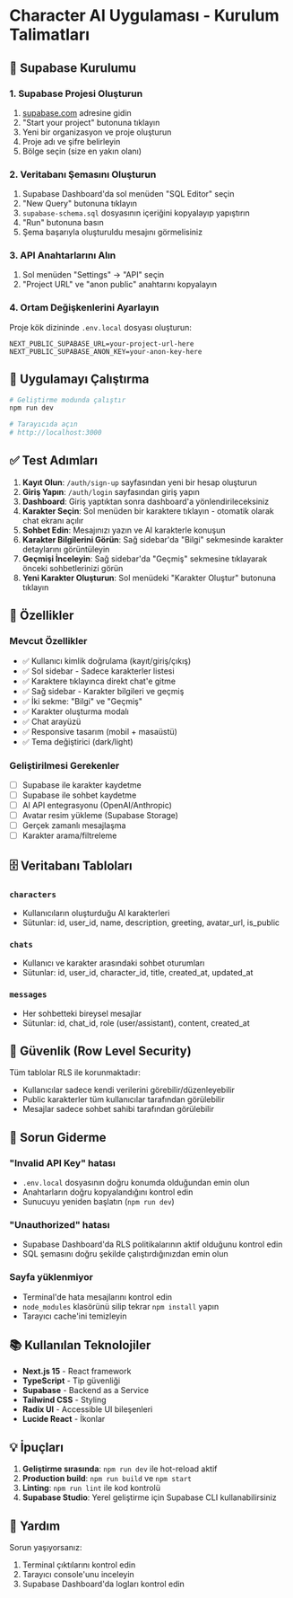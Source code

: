 # Character AI Uygulaması - Kurulum Talimatları

## 📝 Supabase Kurulumu

### 1. Supabase Projesi Oluşturun
1. [supabase.com](https://supabase.com) adresine gidin
2. "Start your project" butonuna tıklayın
3. Yeni bir organizasyon ve proje oluşturun
4. Proje adı ve şifre belirleyin
5. Bölge seçin (size en yakın olanı)

### 2. Veritabanı Şemasını Oluşturun
1. Supabase Dashboard'da sol menüden "SQL Editor" seçin
2. "New Query" butonuna tıklayın
3. `supabase-schema.sql` dosyasının içeriğini kopyalayıp yapıştırın
4. "Run" butonuna basın
5. Şema başarıyla oluşturuldu mesajını görmelisiniz

### 3. API Anahtarlarını Alın
1. Sol menüden "Settings" → "API" seçin
2. "Project URL" ve "anon public" anahtarını kopyalayın

### 4. Ortam Değişkenlerini Ayarlayın
Proje kök dizininde `.env.local` dosyası oluşturun:

```env
NEXT_PUBLIC_SUPABASE_URL=your-project-url-here
NEXT_PUBLIC_SUPABASE_ANON_KEY=your-anon-key-here
```

## 🚀 Uygulamayı Çalıştırma

```bash
# Geliştirme modunda çalıştır
npm run dev

# Tarayıcıda açın
# http://localhost:3000
```

## ✅ Test Adımları

1. **Kayıt Olun**: `/auth/sign-up` sayfasından yeni bir hesap oluşturun
2. **Giriş Yapın**: `/auth/login` sayfasından giriş yapın
3. **Dashboard**: Giriş yaptıktan sonra dashboard'a yönlendirileceksiniz
4. **Karakter Seçin**: Sol menüden bir karaktere tıklayın - otomatik olarak chat ekranı açılır
5. **Sohbet Edin**: Mesajınızı yazın ve AI karakterle konuşun
6. **Karakter Bilgilerini Görün**: Sağ sidebar'da "Bilgi" sekmesinde karakter detaylarını görüntüleyin
7. **Geçmişi İnceleyin**: Sağ sidebar'da "Geçmiş" sekmesine tıklayarak önceki sohbetlerinizi görün
8. **Yeni Karakter Oluşturun**: Sol menüdeki "Karakter Oluştur" butonuna tıklayın

## 🎨 Özellikler

### Mevcut Özellikler
- ✅ Kullanıcı kimlik doğrulama (kayıt/giriş/çıkış)
- ✅ Sol sidebar - Sadece karakterler listesi
- ✅ Karaktere tıklayınca direkt chat'e gitme
- ✅ Sağ sidebar - Karakter bilgileri ve geçmiş
- ✅ İki sekme: "Bilgi" ve "Geçmiş"
- ✅ Karakter oluşturma modalı
- ✅ Chat arayüzü
- ✅ Responsive tasarım (mobil + masaüstü)
- ✅ Tema değiştirici (dark/light)

### Geliştirilmesi Gerekenler
- [ ] Supabase ile karakter kaydetme
- [ ] Supabase ile sohbet kaydetme
- [ ] AI API entegrasyonu (OpenAI/Anthropic)
- [ ] Avatar resim yükleme (Supabase Storage)
- [ ] Gerçek zamanlı mesajlaşma
- [ ] Karakter arama/filtreleme

## 🗄️ Veritabanı Tabloları

### `characters`
- Kullanıcıların oluşturduğu AI karakterleri
- Sütunlar: id, user_id, name, description, greeting, avatar_url, is_public

### `chats`
- Kullanıcı ve karakter arasındaki sohbet oturumları
- Sütunlar: id, user_id, character_id, title, created_at, updated_at

### `messages`
- Her sohbetteki bireysel mesajlar
- Sütunlar: id, chat_id, role (user/assistant), content, created_at

## 🔐 Güvenlik (Row Level Security)

Tüm tablolar RLS ile korunmaktadır:
- Kullanıcılar sadece kendi verilerini görebilir/düzenleyebilir
- Public karakterler tüm kullanıcılar tarafından görülebilir
- Mesajlar sadece sohbet sahibi tarafından görülebilir

## 🐛 Sorun Giderme

### "Invalid API Key" hatası
- `.env.local` dosyasının doğru konumda olduğundan emin olun
- Anahtarların doğru kopyalandığını kontrol edin
- Sunucuyu yeniden başlatın (`npm run dev`)

### "Unauthorized" hatası
- Supabase Dashboard'da RLS politikalarının aktif olduğunu kontrol edin
- SQL şemasını doğru şekilde çalıştırdığınızdan emin olun

### Sayfa yüklenmiyor
- Terminal'de hata mesajlarını kontrol edin
- `node_modules` klasörünü silip tekrar `npm install` yapın
- Tarayıcı cache'ini temizleyin

## 📚 Kullanılan Teknolojiler

- **Next.js 15** - React framework
- **TypeScript** - Tip güvenliği
- **Supabase** - Backend as a Service
- **Tailwind CSS** - Styling
- **Radix UI** - Accessible UI bileşenleri
- **Lucide React** - İkonlar

## 💡 İpuçları

1. **Geliştirme sırasında**: `npm run dev` ile hot-reload aktif
2. **Production build**: `npm run build` ve `npm start`
3. **Linting**: `npm run lint` ile kod kontrolü
4. **Supabase Studio**: Yerel geliştirme için Supabase CLI kullanabilirsiniz

## 🤝 Yardım

Sorun yaşıyorsanız:
1. Terminal çıktılarını kontrol edin
2. Tarayıcı console'unu inceleyin
3. Supabase Dashboard'da logları kontrol edin
